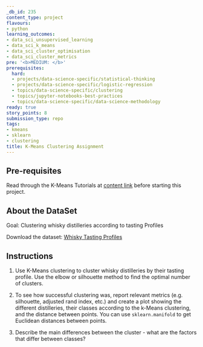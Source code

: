 ```yaml
---
_db_id: 235
content_type: project
flavours:
- python
learning_outcomes:
- data_sci_unsupervised_learning
- data_sci_k_means
- data_sci_cluster_optimisation
- data_sci_cluster_metrics
pre: '<b>MEDIUM: </b>'
prerequisites:
  hard:
  - projects/data-science-specific/statistical-thinking
  - projects/data-science-specific/logistic-regression
  - topics/data-science-specific/clustering
  - topics/jupyter-notebooks-best-practices
  - topics/data-science-specific/data-science-methodology
ready: true
story_points: 8
submission_type: repo
tags:
- kmeans
- sklearn
- clustering
title: K-Means Clustering Assignment
---
```


## Pre-requisites

Read through the K-Means Tutorials at [content link](http://syllabus.africacode.net/topics/data-science-specific/clustering/) before starting this project.

## About the DataSet

Goal: Clustering whisky distilleries according to tasting Profiles

Download the dataset: [Whisky Tasting Profiles](whisky.csv)

## Instructions

1. Use K-Means clustering to cluster whisky distilleries by their tasting profile. Use the elbow or silhouette method to find the optimal number of clusters.

2. To see how successful clustering was, report relevant metrics (e.g. silhouette, adjusted rand index, etc.) and create a plot showing the different distilleries, their classes according to the k-Means clustering, and the distance between points. You can use `sklearn.manifold` to get Euclidean distances between points.

3. Describe the main differences between the cluster - what are the factors that differ between classes?
